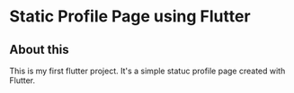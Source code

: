 # Static Profile Page using Flutter

## About this
This is my first flutter project. It's a simple statuc profile page created with Flutter.

